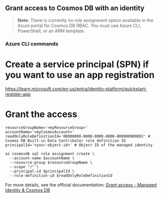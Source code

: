 ## Grant access to Cosmos DB with an identity

> **Note:**
> There is currently no role assignment option available in the Azure portal for Cosmos DB RBAC. You must use Azure CLI, PowerShell, or an ARM template.

### Azure CLI commands

# Create a service principal (SPN) if you want to use an app registration
https://learn.microsoft.com/en-us/entra/identity-platform/quickstart-register-app

# Grant the access
```
resourceGroupName='<myResourceGroup>'
accountName='<myCosmosAccount>'
readOnlyRoleDefinitionId='00000000-0000-0000-0000-000000000002' # Cosmos DB Built-in Data Contributor role definition ID
principalId='<your-object-id>' # Object ID of the managed identity

az cosmosdb sql role assignment create \
  --account-name $accountName \
  --resource-group $resourceGroupName \
  --scope "/" \
  --principal-id $principalId \
  --role-definition-id $readOnlyRoleDefinitionId
```

For more details, see the official documentation: [Grant access - Managed Identity & Cosmos DB](https://learn.microsoft.com/en-us/entra/identity/managed-identities-azure-resources/tutorial-vm-managed-identities-cosmos?tabs=azure-cli#grant-access)
